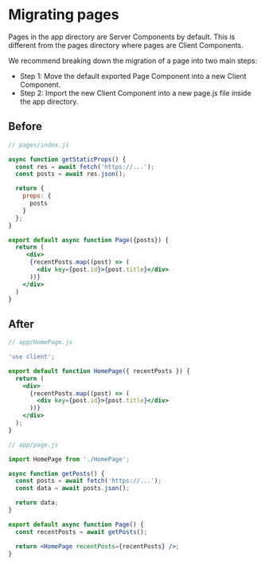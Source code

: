 # Migrating pages
Pages in the app directory are Server Components by default. This is different from the pages directory where pages are Client Components.

We recommend breaking down the migration of a page into two main steps:

* Step 1: Move the default exported Page Component into a new Client Component.
* Step 2: Import the new Client Component into a new page.js file inside the app directory.

## Before
```jsx
// pages/index.js

async function getStaticProps() {
  const res = await fetch('https://...');
  const posts = await res.json();

  return {
    props: {
      posts
    }
  };
}

export default async function Page({posts}) {
  return (
     <div>
      {recentPosts.map((post) => (
        <div key={post.id}>{post.title}</div>
      ))}
    </div>
  )
}
```

## After
```jsx
// app/HomePage.js

'use client';

export default function HomePage({ recentPosts }) {
  return (
    <div>
      {recentPosts.map((post) => (
        <div key={post.id}>{post.title}</div>
      ))}
    </div>
  );
}
```

```jsx
// app/page.js

import HomePage from './HomePage';

async function getPosts() {
  const posts = await fetch('https://...');
  const data = await posts.json();

  return data;
}

export default async function Page() {
  const recentPosts = await getPosts();

  return <HomePage recentPosts={recentPosts} />;
}
```
